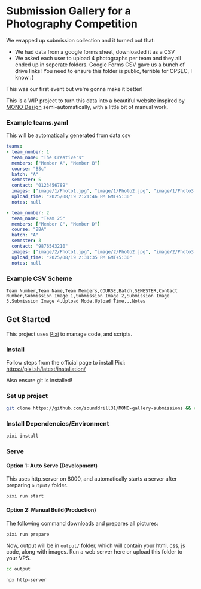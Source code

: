 # Submission Gallery for a Photography Competition
We wrapped up submission collection and it turned out that:
- We had data from a google forms sheet, downloaded it as a CSV
- We asked each user to upload 4 photographs per team and they all ended up in seperate folders. Google Forms CSV gave us a bunch of drive links! You need to ensure this folder is public, terrible for OPSEC, I know :(


This was our first event but we're gonna make it better! 

This is a WIP project to turn this data into a beautiful website inspired by [MONO Design](https://mono.layogtima.com/) semi-automatically, with a little bit of manual work.

### Example teams.yaml
This will be automatically generated from data.csv
```yml
teams:
- team_number: 1
  team_name: "The Creative's"
  members: ["Member A", "Member B"]
  course: "BSc"
  batch: "A"
  semester: 5
  contact: "0123456789"
  images: ["image/1/Photo1.jpg", "image/1/Photo2.jpg", "image/1/Photo3.jpg", "image/1/Photo4.jpg"]
  upload_time: "2025/08/19 2:21:46 PM GMT+5:30"
  notes: null

- team_number: 2
  team_name: "Team 25"
  members: ["Member C", "Member D"]
  course: "BBA"
  batch: "A"
  semester: 3
  contact: "9876543210"
  images: ["image/2/Photo1.jpg", "image/2/Photo2.jpg", "image/2/Photo3.jpg", "image/2/Photo4.jpg"]
  upload_time: "2025/08/19 2:31:35 PM GMT+5:30"
  notes: null
```

### Example CSV Scheme
```csv
Team Number,Team Name,Team Members,COURSE,Batch,SEMESTER,Contact Number,Submission Image 1,Submission Image 2,Submission Image 3,Submission Image 4,Upload Mode,Upload Time,,,Notes
```

## Get Started
This project uses [Pixi](https://pixi.sh/latest/) to manage code, and scripts. 

### Install
Follow steps from the official page to install Pixi: https://pixi.sh/latest/installation/

Also ensure git is installed! 

### Set up project
```bash
git clone https://github.com/sounddrill31/MONO-gallery-submissions && cd MONO-gallery-submissions
```

### Install Dependencies/Environment

```bash
pixi install
```

### Serve
#### Option 1: Auto Serve (Development)
This uses http.server on 8000, and automatically starts a server after preparing `output/` folder.

```bash
pixi run start
```

#### Option 2: Manual Build(Production)
The following command downloads and prepares all pictures:
```bash
pixi run prepare
```

Now, output will be in `output/` folder, which will contain your html, css, js code, along with images. Run a web server here or upload this folder to your VPS.
```bash
cd output
```

```bash
npx http-server
``` 
